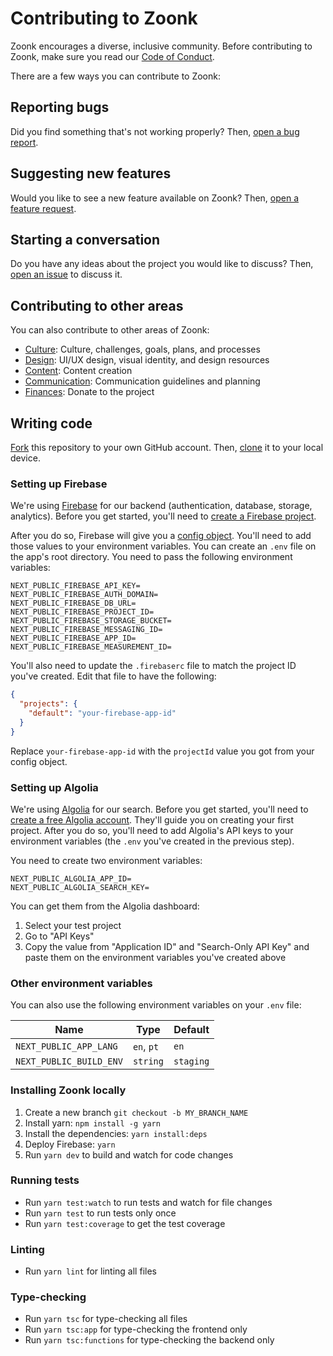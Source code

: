 # Contributing to Zoonk

Zoonk encourages a diverse, inclusive community. Before contributing to Zoonk, make sure you read our [Code of Conduct](./CODE_OF_CONDUCT.md).

There are a few ways you can contribute to Zoonk:

## Reporting bugs

Did you find something that's not working properly? Then, [open a bug report](https://github.com/zoonk/web/issues/new?labels=bug&template=bug_report.md).

## Suggesting new features

Would you like to see a new feature available on Zoonk? Then, [open a feature request](https://github.com/zoonk/web/issues/new?labels=enhancement&template=feature_request.md).

## Starting a conversation

Do you have any ideas about the project you would like to discuss? Then, [open an issue](https://github.com/zoonk/web/issues/new) to discuss it.

## Contributing to other areas

You can also contribute to other areas of Zoonk:

- [Culture](https://github.com/zoonk/culture): Culture, challenges, goals, plans, and processes
- [Design](https://github.com/zoonk/design): UI/UX design, visual identity, and design resources
- [Content](https://github.com/zoonk/content): Content creation
- [Communication](https://github.com/zoonk/communication): Communication guidelines and planning
- [Finances](https://www.paypal.com/cgi-bin/webscr?cmd=_s-xclick&hosted_button_id=YEPTU8BZ2QWHE&source=url): Donate to the project

## Writing code

[Fork](https://help.github.com/articles/fork-a-repo/) this repository to your own GitHub account. Then, [clone](https://help.github.com/articles/cloning-a-repository/) it to your local device.

### Setting up Firebase

We're using [Firebase](https://firebase.google.com) for our backend (authentication, database, storage, analytics). Before you get started, you'll need to [create a Firebase project](https://firebase.google.com/docs/web/setup).

After you do so, Firebase will give you a [config object](https://firebase.google.com/docs/web/setup#config-object). You'll need to add those values to your environment variables. You can create an `.env` file on the app's root directory. You need to pass the following environment variables:

```
NEXT_PUBLIC_FIREBASE_API_KEY=
NEXT_PUBLIC_FIREBASE_AUTH_DOMAIN=
NEXT_PUBLIC_FIREBASE_DB_URL=
NEXT_PUBLIC_FIREBASE_PROJECT_ID=
NEXT_PUBLIC_FIREBASE_STORAGE_BUCKET=
NEXT_PUBLIC_FIREBASE_MESSAGING_ID=
NEXT_PUBLIC_FIREBASE_APP_ID=
NEXT_PUBLIC_FIREBASE_MEASUREMENT_ID=
```

You'll also need to update the `.firebaserc` file to match the project ID you've created. Edit that file to have the following:

```json
{
  "projects": {
    "default": "your-firebase-app-id"
  }
}
```

Replace `your-firebase-app-id` with the `projectId` value you got from your config object.

### Setting up Algolia

We're using [Algolia](https://www.algolia.com/) for our search. Before you get started, you'll need to [create a free Algolia account](https://www.algolia.com/users/sign_up). They'll guide you on creating your first project. After you do so, you'll need to add Algolia's API keys to your environment variables (the `.env` you've created in the previous step).

You need to create two environment variables:

```
NEXT_PUBLIC_ALGOLIA_APP_ID=
NEXT_PUBLIC_ALGOLIA_SEARCH_KEY=
```

You can get them from the Algolia dashboard:

1. Select your test project
1. Go to "API Keys"
1. Copy the value from "Application ID" and "Search-Only API Key" and paste them on the environment variables you've created above

### Other environment variables

You can also use the following environment variables on your `.env` file:

| Name                    | Type       | Default   |
| ----------------------- | ---------- | --------- |
| `NEXT_PUBLIC_APP_LANG`  | `en`, `pt` | `en`      |
| `NEXT_PUBLIC_BUILD_ENV` | `string`   | `staging` |

### Installing Zoonk locally

1. Create a new branch `git checkout -b MY_BRANCH_NAME`
1. Install yarn: `npm install -g yarn`
1. Install the dependencies: `yarn install:deps`
1. Deploy Firebase: `yarn`
1. Run `yarn dev` to build and watch for code changes

### Running tests

- Run `yarn test:watch` to run tests and watch for file changes
- Run `yarn test` to run tests only once
- Run `yarn test:coverage` to get the test coverage

### Linting

- Run `yarn lint` for linting all files

### Type-checking

- Run `yarn tsc` for type-checking all files
- Run `yarn tsc:app` for type-checking the frontend only
- Run `yarn tsc:functions` for type-checking the backend only
